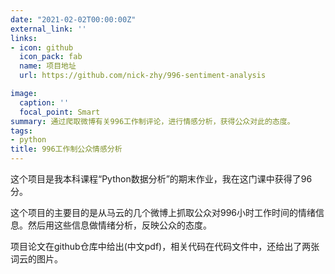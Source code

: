 ```yaml
---
date: "2021-02-02T00:00:00Z"
external_link: ''
links:
- icon: github
  icon_pack: fab
  name: 项目地址
  url: https://github.com/nick-zhy/996-sentiment-analysis

image:
  caption: ''
  focal_point: Smart
summary: 通过爬取微博有关996工作制评论，进行情感分析，获得公众对此的态度。
tags:
- python
title: 996工作制公众情感分析
---
```


这个项目是我本科课程“Python数据分析”的期末作业，我在这门课中获得了96分。

这个项目的主要目的是从马云的几个微博上抓取公众对996小时工作时间的情绪信息。然后用这些信息做情绪分析，反映公众的态度。

项目论文在github仓库中给出(中文pdf)，相关代码在代码文件中，还给出了两张词云的图片。
